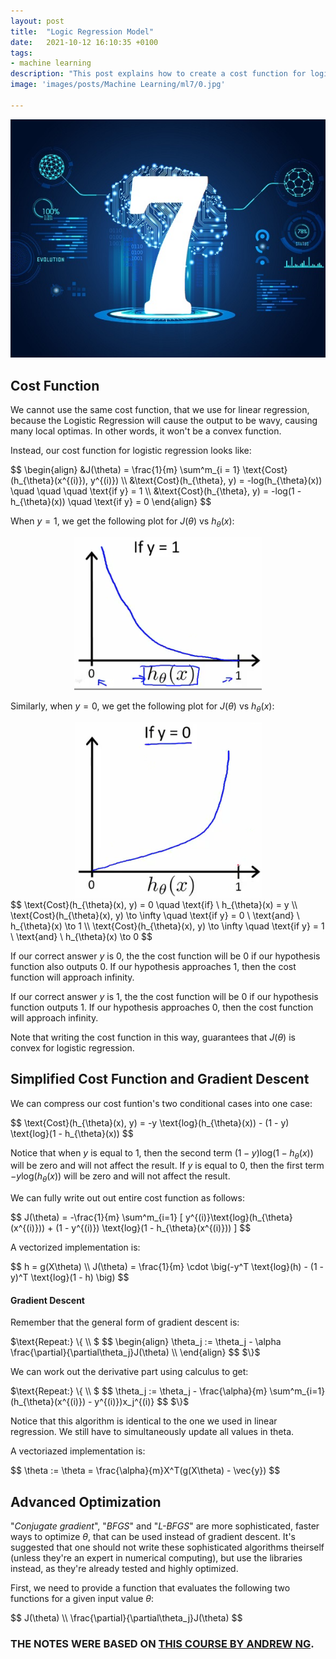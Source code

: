 ```yaml
---
layout: post
title:  "Logic Regression Model"
date:   2021-10-12 16:10:35 +0100
tags:
- machine learning
description: "This post explains how to create a cost function for logistic regression that is convex and can be optimized using gradient descent. The cost function is defined in terms of the log-likelihood of the model and is derived using maximum likelihood estimation. The article also provides the formula for gradient descent and introduces more advanced optimization algorithms, such as Conjugate Gradient, BFGS, and L-BFGS."
image: 'images/posts/Machine Learning/ml7/0.jpg'

---
```


<center>
<img src="/images/posts/Machine Learning/ml7/0.jpg">
</center>

## Cost Function

We cannot use the same cost function, that we use for linear regression, because the Logistic Regression will cause the output to be wavy, causing many local optimas. In other words, it won't be a convex function.

Instead, our cost function for logistic regression looks like:

<div class="latex-eq">
$$
\begin{align}
&J(\theta) = \frac{1}{m} \sum^m_{i = 1} \text{Cost}(h_{\theta}(x^{(i)}), y^{(i)}) \\
&\text{Cost}(h_{\theta}, y) = -log(h_{\theta}(x)) \quad \quad \quad \text{if y} = 1 \\
&\text{Cost}(h_{\theta}, y) = -log(1 - h_{\theta}(x)) \quad \text{if y} = 0
\end{align}
$$
</div>

When $y = 1$, we get the following plot for $J(\theta)$ vs $h_{\theta}(x)$:

<center>
<img src="/images/posts/Machine Learning/ml7/1.png">
</center>

Similarly, when $y = 0$, we get the following plot for $J(\theta)$ vs $h_{\theta}(x)$:

<center>
<img src="/images/posts/Machine Learning/ml7/2.png">
</center>

<div class="latex-eq">
$$
\text{Cost}(h_{\theta}(x), y) = 0 \quad \text{if} \ h_{\theta}(x) = y
\\
\text{Cost}(h_{\theta}(x), y) \to \infty \quad \text{if y} = 0 \ \text{and} \ h_{\theta}(x) \to 1
\\
\text{Cost}(h_{\theta}(x), y) \to \infty \quad \text{if y} = 1 \ \text{and} \ h_{\theta}(x) \to 0
$$
</div>

If our correct answer $y$ is $0$, the the cost function will be $0$ if our hypothesis function also outputs $0$. If our hypothesis approaches $1$, then the cost function will approach infinity.

If our correct answer $y$ is $1$, the the cost function will be $0$ if our hypothesis function outputs $1$. If our hypothesis approaches $0$, then the cost function will approach infinity.

Note that writing the cost function in this way, guarantees that $J(\theta)$ is convex for logistic regression.

## Simplified Cost Function and Gradient Descent

We can compress our cost funtion's two conditional cases into one case:

<div class="latex-eq">
$$
\text{Cost}(h_{\theta}(x), y) = -y \text{log}(h_{\theta}(x)) - (1 - y) \text{log}(1 - h_{\theta}(x))
$$
</div>

Notice that when $y$ is equal to $1$, then the second term $(1 - y) \text{log}(1 - h_{\theta}(x))$ will be zero and will not affect the result. If $y$ is equal to $0$, then the first term $-y\text{log}(h_{\theta}(x))$ will be zero and will not affect the result.

We can fully write out out entire cost function as follows:

<div class="latex-eq">
$$
J(\theta) = -\frac{1}{m} \sum^m_{i=1} [ y^{(i)}\text{log}(h_{\theta}(x^{(i)})) + (1 - y^{(i)}) \text{log}(1 - h_{\theta}(x^{(i)})) ]
$$
</div>

A vectorized implementation is:

<div class="latex-eq">
$$
h = g(X\theta)
\\
J(\theta) = \frac{1}{m} \cdot \big(-y^T \text{log}(h) - (1 - y)^T \text{log}(1 - h) \big)
$$
</div>

#### Gradient Descent

Remember that the general form of gradient descent is:

<div class="latex-eq">
$\text{Repeat:} \{ \\ $
$$
\begin{align}
\theta_j := \theta_j - \alpha \frac{\partial}{\partial\theta_j}J(\theta) \\
\end{align}
$$
$\}$
</div>

We can work out the derivative part using calculus to get:

<div class="latex-eq">
$\text{Repeat:} \{ \\ $
$$
\theta_j := \theta_j - \frac{\alpha}{m} \sum^m_{i=1} (h_{\theta}(x^{(i)}) - y^{(i)})x_j^{(i)}
$$
$\}$
</div>

Notice that this algorithm is identical to the one we used in linear regression. We still have to simultaneously update all values in theta.

A vectoriazed implementation is:

<div class="latex-eq">
$$
\theta := \theta = \frac{\alpha}{m}X^T(g(X\theta) - \vec{y})
$$
</div>

## Advanced Optimization

"*Conjugate gradient*", "*BFGS*" and "*L-BFGS*" are more sophisticated, faster ways to optimize $\theta$, that can be used instead of gradient descent. It's suggested that one should not write these sophisticated algorithms theirself (unless they're an expert in numerical computing), but use the libraries instead, as they're already tested and highly optimized.

First, we need to provide a function that evaluates the following two functions for a given input value $\theta$:

<div class="latex-eq">
$$
J(\theta)
\\
\frac{\partial}{\partial\theta_j}J(\theta)
$$
</div>

### THE NOTES WERE BASED ON <a class="link-white-highlight" href="https://www.coursera.org/learn/machine-learning"> THIS COURSE BY ANDREW NG</a>.